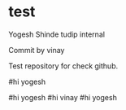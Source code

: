 # test
Yogesh Shinde
tudip internal

Commit by vinay

Test repository for check github. 

#hi yogesh

#hi yogesh
#hi vinay
#hi yogesh
